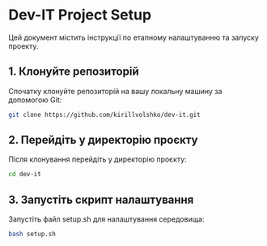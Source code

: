 # Dev-IT Project Setup

Цей документ містить інструкції по етапному налаштуванню та запуску проекту.

## 1. Клонуйте репозиторій

Спочатку клонуйте репозиторій на вашу локальну машину за допомогою Git:

```bash
git clone https://github.com/kirillvolshko/dev-it.git

```
## 2. Перейдіть у директорію проєкту

Після клонування перейдіть у директорію проєкту:

```bash
cd dev-it

```
## 3. Запустіть скрипт налаштування

Запустіть файл setup.sh для налаштування середовища:

```bash
bash setup.sh

```
